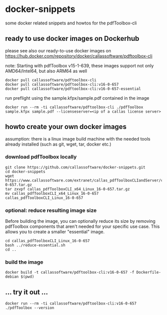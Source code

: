 # docker-snippets
some docker related snippets and howtos for the pdfToolbox-cli

## ready to use docker images on Dockerhub
please see also our ready-to-use docker images on https://hub.docker.com/repository/docker/callassoftware/pdftoolbox-cli

note: Starting with pdfToolbox v15-1-639, these images support not only AMD64/Intel64, but also ARM64 as well
```
docker pull callassoftware/pdftoolbox-cli
docker pull callassoftware/pdftoolbox-cli:v16-0-657
docker pull callassoftware/pdftoolbox-cli:v16-0-657-essential
```
run preflight using the sample.kfpx/sample.pdf contained in the image
```
docker run --rm -ti callassoftware/pdftoolbox-cli ./pdfToolbox sample.kfpx sample.pdf --licenseserver=<ip of a callas license server>
```

## howto create your own docker images

assumption: there is a linux image build machine with the needed tools already installed (such as git, wget, tar, docker etc.)

### download pdfToolbox locally
```
git clone https://github.com/callassoftware/docker-snippets.git
cd docker-snippets
wget https://www.callassoftware.com/extranet/callas_pdfToolboxCLIandServer/callas_pdfToolboxCLI_x64_Linux_16-0-657.tar.gz
tar zxvpf callas_pdfToolboxCLI_x64_Linux_16-0-657.tar.gz
mv callas_pdfToolboxCLI_x64_Linux_16-0-657 callas_pdfToolboxCLI_Linux_16-0-657
```

### optional: reduce resulting image size
Before building the image, you can optionally reduce its size by removing pdfToolbox components that aren't needed for your specific use case. This allows you to create a smaller "essential" image.

```
cd callas_pdfToolboxCLI_Linux_16-0-657
bash ../reduce-essential.sh
cd ..
```

### build the image
```
docker build -t callassoftware/pdftoolbox-cli:v16-0-657 -f Dockerfile-debian $(pwd)
```

## ... try it out ...

```
docker run --rm -ti callassoftware/pdftoolbox-cli:v16-0-657 ./pdfToolbox --version
```
